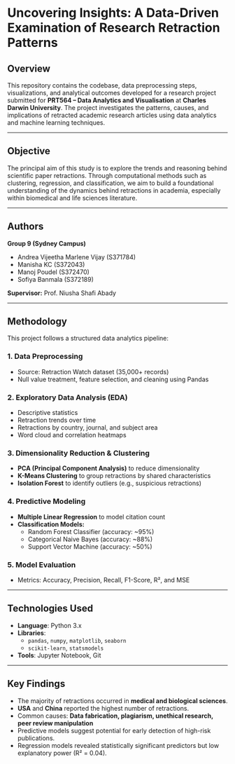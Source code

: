 # Uncovering Insights: A Data-Driven Examination of Research Retraction Patterns

## Overview

This repository contains the codebase, data preprocessing steps, visualizations, and analytical outcomes developed for a research project submitted for **PRT564 – Data Analytics and Visualisation** at **Charles Darwin University**. The project investigates the patterns, causes, and implications of retracted academic research articles using data analytics and machine learning techniques.

---

## Objective

The principal aim of this study is to explore the trends and reasoning behind scientific paper retractions. Through computational methods such as clustering, regression, and classification, we aim to build a foundational understanding of the dynamics behind retractions in academia, especially within biomedical and life sciences literature.

---

## Authors

**Group 9 (Sydney Campus)**  
- Andrea Vijeetha Marlene Vijay (S371784)  
- Manisha KC (S372043)  
- Manoj Poudel (S372470)  
- Sofiya Banmala (S372189)

**Supervisor:** Prof. Niusha Shafi Abady

---

## Methodology

This project follows a structured data analytics pipeline:

### 1. Data Preprocessing
- Source: Retraction Watch dataset (35,000+ records)
- Null value treatment, feature selection, and cleaning using Pandas

### 2. Exploratory Data Analysis (EDA)
- Descriptive statistics
- Retraction trends over time
- Retractions by country, journal, and subject area
- Word cloud and correlation heatmaps

### 3. Dimensionality Reduction & Clustering
- **PCA (Principal Component Analysis)** to reduce dimensionality
- **K-Means Clustering** to group retractions by shared characteristics
- **Isolation Forest** to identify outliers (e.g., suspicious retractions)

### 4. Predictive Modeling
- **Multiple Linear Regression** to model citation count
- **Classification Models:**
  - Random Forest Classifier (accuracy: ~95%)
  - Categorical Naive Bayes (accuracy: ~88%)
  - Support Vector Machine (accuracy: ~50%)

### 5. Model Evaluation
- Metrics: Accuracy, Precision, Recall, F1-Score, R², and MSE

---

## Technologies Used

- **Language**: Python 3.x  
- **Libraries**:  
  - `pandas`, `numpy`, `matplotlib`, `seaborn`  
  - `scikit-learn`, `statsmodels`  
- **Tools**: Jupyter Notebook, Git

---

## Key Findings

- The majority of retractions occurred in **medical and biological sciences**.
- **USA** and **China** reported the highest number of retractions.
- Common causes: **Data fabrication, plagiarism, unethical research, peer review manipulation**
- Predictive models suggest potential for early detection of high-risk publications.
- Regression models revealed statistically significant predictors but low explanatory power (R² = 0.04).

